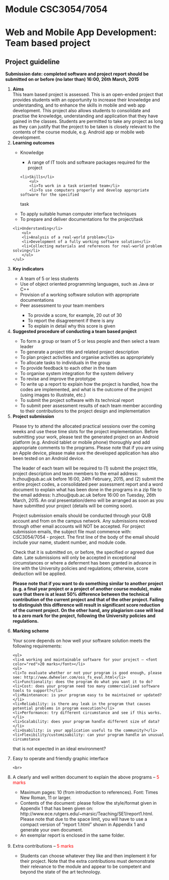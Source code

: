 <h1>Module CSC3054/7054</h1><h1>Web and Mobile App Development: Team based project</h1>
<h2>Project guideline</h2><b>Submission date: completed software and project report should be submitted on or before (no later than) 16:00, 26th March, 2015</b><ol><li><b>Aims</b></li>This team based project is assessed. This is an open-ended project that provides students with an opportunity to increase their knowledge and understanding, and to enhance the skills in mobile and web app development. This project also allows students to consolidate and practise the knowledge, understanding and application that they have gained in the classes. Students are permitted to take any project as long as they can justify that the project to be taken is closely relevant to the contents of the course module, e.g. Android app or mobile web development.<li><b>Learning outcomes</b></li>    <ul>    <li>Knowledge</li>        <ul>        <li>A range of IT tools and software packages required for the project</li></ul>            <li>Skills</li>        <ul>        <li>To work in a task oriented team</li>        <li>To use computers properly and develop appropriate software for the specifiedtask</li>        <li>To apply suitable human computer interface techniques</li>        <li>To prepare and deliver documentations for the project/task</li>        </ul>            <li>Understanding</li>        <ul>        <li>Analysis of a real-world problem</li>        <li>Development of a fully working software solution</li>        <li>Collecting materials and references for real-world problem solving</li>        </ul>    </ul>    <li><b>Key indicators</b></li>    <ul>    <li>A team of 5 or less students</li>    <li>Use of object oriented programming languages, such as Java or C++</li>    <li>Provision of a working software solution with appropriate documentations</li>    <li>Peer assessment to your team members</li>        <ul>        <li>To provide a score, for example, 20 out of 30</li>        <li>To report the disagreement if there is any</li>        <li>To explain in detail why this score is given</li>        </ul>    </ul>    <li><b>Suggested procedure of conducting a team based project</b></li>    <ul>    <li>To form a group or team of 5 or less people and then select a team leader</li>    <li>To generate a project title and related project description</li>    <li>To plan project activities and organise activities as appropriately</li>    <li>To allocate tasks to individuals in the group</li>    <li>To provide feedback to each other in the team</li>    <li>To organise system integration for the system delivery</li>    <li>To revise and improve the prototype</li>    <li>To write up a report to explain how the project is handled, how the codes are implemented, and what is the outcome of the project (using images to illustrate, etc.)</li>    <li>To submit the project software with its technical report</li>    <li>To submit peer assessment results of each team member according to theircontributions to the project design and implementation</li>    </ul><li><b>Project submission</b></li>    <p>Please try to attend the allocated practical sessions over the coming weeks and use these time slots for the project implementation. Before submitting your work, please test the generated project on an Android platform (e.g. Android tablet or mobile phone) thoroughly and add appropriate comments to the programs. Please note that if you are using an Apple device, please make sure the developed application has also been tested on an Android device.</p><p>The leader of each team will be required to (1) submit the project title, project description and team members to the email address: h.zhou@qub.ac.uk before 16:00, 24th February, 2015, and (2) submit the entire project codes, a consolidated peer assessment report and a word document to explain what has been done in the programs in a zip file to the email address: h.zhou@qub.ac.uk before 16:00 on Tuesday, 26th March, 2015. An oral presentation/demo will be arranged as soon as you have submitted your project (details will be coming soon).</p><p>Project submission emails should be conducted through your QUB account and from on the campus network. Any submissions received through other email accounts will NOT be accepted. For project submission emails, the subject file must commence with: CSC3054/7054 - project. The first line of the body of the email should include your name, student number, and module code.</p><p>Check that it is submitted on, or before, the specified or agreed due date. Late submissions will only be accepted in exceptional circumstances or where a deferment has been granted in advance in line with the University policies and regulations; otherwise, score deduction will be applied.</p><p><b>Please note that if you want to do something similar to another project (e.g. a final year project or a project of another course module), make sure that there is at least 50% difference between the technical contribution of the current project and that of the other project. Failing to distinguish this difference will result in significant score reduction of the current project. On the other hand, any plagiarism case will lead to a zero mark for the project, following the University policies and regulations.</b></p><li><b>Marking scheme</b></li><p>Your score depends on how well your software solution meets the following requirements:</p>    <ul>    <li>A working and maintainable software for your project – <font color="red">20 marks</font></li>    <ul>    <li>To evaluate whether or not your program is good enough, please see: http://www.dwheeler.com/oss_fs_eval.html</li>    <li>Functionality: does the program do what you want it to do?    <li>Cost: does your program need too many commercialised software tools to support?</li>    <li>Maintenance: is your program easy to be maintained or updated?</li>    <li>Reliability: is there any leak in the program that causes potential problems in program execution?</li>    <li>Performance: try different circumstance and see if this works.</li>    <li>Scalability: does your program handle different size of data?</li>    <li>Usability: is your application useful to the community?</li>    <li>Flexibility/customisability: can your program handle an unusual circumstancethat is not expected in an ideal environment?</li>    <li>Easy to operate and friendly graphic interface</li>    </ul>        <br>    <li>A clearly and well written document to explain the above programs – <font color="red">5 marks</font></li>    <ul>    <li>Maximum pages: 10 (from introduction to references). Font: Times New Roman, 11 or larger.</li>    <li>Contents of the document: please follow the style/format given in Appendix 1 that has been given on: http://www.ece.rutgers.edu/~marsic/Teaching/SE1/report1.html. Please note that due to the space limit, you will have to use a compact version of “report 1.html” shown in Appendix 1 and generate your own document.</li>    <li>An exemplar report is enclosed in the same folder.</li>    </ul>    <br>    <li>Extra contributions – <font color="red">5 marks</font></li>    <ul>    <li>Students can choose whatever they like and then implement it for their project. Note that the extra contributions must demonstrate their relevance to the module and appear to be competent and beyond the state of the art technology.</li>    </ul></ul></ol>